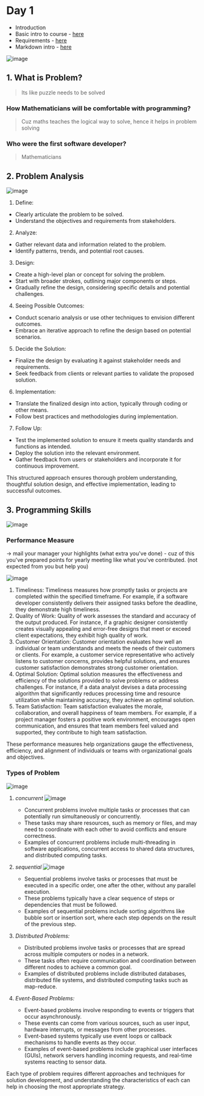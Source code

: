 # Day 1

- Introduction
- Basic intro to course - <a href = "https://drive.google.com/file/d/1_hwO_MC9NBwwVIOMcoAV0LK1tWK_rPxk/view">here</a>
- Requirements - <a href = "https://docs.google.com/document/d/1Q0aHCNJsrTn5R_j-qLanfPfOGFYUA-SsQZPORD4k3nU/edit#heading=h.3i88je8w1r37">here</a>
- Markdown intro - <a href = "https://www.markdownguide.org/basic-syntax/#headings">here</a>

![image](https://github.com/nandini-gangrade/Hexaware-Python-Training/assets/87817417/797d2dc9-b701-4c8c-816f-edde8ef71ca1)

## 1. What is Problem?
> Its like puzzle needs to be solved

### How Mathematicians will be comfortable with programming?
> Cuz maths teaches the logical way to solve, hence it helps in problem solving

### Who were the first software developer?
> Mathematicians

## 2. Problem Analysis
![image](https://github.com/nandini-gangrade/Hexaware-Python-Training/assets/87817417/3eb6f2d9-395c-4371-9fd4-36521ad26a22)
1. Define:
 - Clearly articulate the problem to be solved.
 - Understand the objectives and requirements from stakeholders.
2. Analyze:
 - Gather relevant data and information related to the problem.
 - Identify patterns, trends, and potential root causes.
3. Design:
 - Create a high-level plan or concept for solving the problem.
 - Start with broader strokes, outlining major components or steps.
 - Gradually refine the design, considering specific details and potential challenges.
4. Seeing Possible Outcomes:
 - Conduct scenario analysis or use other techniques to envision different outcomes.
 - Embrace an iterative approach to refine the design based on potential scenarios.
5. Decide the Solution:
 - Finalize the design by evaluating it against stakeholder needs and requirements.
 - Seek feedback from clients or relevant parties to validate the proposed solution.
6. Implementation:
 - Translate the finalized design into action, typically through coding or other means.
 - Follow best practices and methodologies during implementation.
7. Follow Up:
 - Test the implemented solution to ensure it meets quality standards and functions as intended.
 - Deploy the solution into the relevant environment.
 - Gather feedback from users or stakeholders and incorporate it for continuous improvement.

This structured approach ensures thorough problem understanding, thoughtful solution design, and effective implementation, leading to successful outcomes.

## 3. Programming Skills
![image](https://github.com/nandini-gangrade/Hexaware-Python-Training/assets/87817417/4276cd49-19c6-4608-b47e-1d4c31ff262f)

### Performance Measure
-> mail your manager your highlights (what extra you've done) - cuz of this you've prepared points for yearly meeting like what  you've contributed. (not expected from you but help you)

![image](https://github.com/nandini-gangrade/Hexaware-Python-Training/assets/87817417/4e9f668e-ddd5-4906-bbf9-ddbd089667f8)
1. Timeliness: Timeliness measures how promptly tasks or projects are completed within the specified timeframe. For example, if a software developer consistently delivers their assigned tasks before the deadline, they demonstrate high timeliness.
2. Quality of Work: Quality of work assesses the standard and accuracy of the output produced. For instance, if a graphic designer consistently creates visually appealing and error-free designs that meet or exceed client expectations, they exhibit high quality of work.
3. Customer Orientation: Customer orientation evaluates how well an individual or team understands and meets the needs of their customers or clients. For example, a customer service representative who actively listens to customer concerns, provides helpful solutions, and ensures customer satisfaction demonstrates strong customer orientation.
4. Optimal Solution: Optimal solution measures the effectiveness and efficiency of the solutions provided to solve problems or address challenges. For instance, if a data analyst devises a data processing algorithm that significantly reduces processing time and resource utilization while maintaining accuracy, they achieve an optimal solution.
5. Team Satisfaction: Team satisfaction evaluates the morale, collaboration, and overall happiness of team members. For example, if a project manager fosters a positive work environment, encourages open communication, and ensures that team members feel valued and supported, they contribute to high team satisfaction.

These performance measures help organizations gauge the effectiveness, efficiency, and alignment of individuals or teams with organizational goals and objectives.

### Types of Problem
![image](https://github.com/nandini-gangrade/Hexaware-Python-Training/assets/87817417/2db7763c-7b48-46b9-8508-52c65c4fbd2c)

1. *concurrent*
![image](https://github.com/nandini-gangrade/Hexaware-Python-Training/assets/87817417/d139d2a6-74b2-4501-8dea-6483f64a31ec)
    - Concurrent problems involve multiple tasks or processes that can potentially run simultaneously or concurrently.
    - These tasks may share resources, such as memory or files, and may need to coordinate with each other to avoid conflicts and ensure correctness.
    - Examples of concurrent problems include multi-threading in software applications, concurrent access to shared data structures, and distributed computing tasks.

2. *sequential*
![image](https://github.com/nandini-gangrade/Hexaware-Python-Training/assets/87817417/d22a4ac2-61b0-4704-b077-c3ee79172c28)
   - Sequential problems involve tasks or processes that must be executed in a specific order, one after the other, without any parallel execution.
   - These problems typically have a clear sequence of steps or dependencies that must be followed.
   - Examples of sequential problems include sorting algorithms like bubble sort or insertion sort, where each step depends on the result of the previous step.

3. *Distributed Problems:*
   - Distributed problems involve tasks or processes that are spread across multiple computers or nodes in a network.
   - These tasks often require communication and coordination between different nodes to achieve a common goal.
   - Examples of distributed problems include distributed databases, distributed file systems, and distributed computing tasks such as map-reduce.

4. *Event-Based Problems:*
   - Event-based problems involve responding to events or triggers that occur asynchronously.
   - These events can come from various sources, such as user input, hardware interrupts, or messages from other processes.
   - Event-based systems typically use event loops or callback mechanisms to handle events as they occur.
   - Examples of event-based problems include graphical user interfaces (GUIs), network servers handling incoming requests, and real-time systems reacting to sensor data.

Each type of problem requires different approaches and techniques for solution development, and understanding the characteristics of each can help in choosing the most appropriate strategy.
